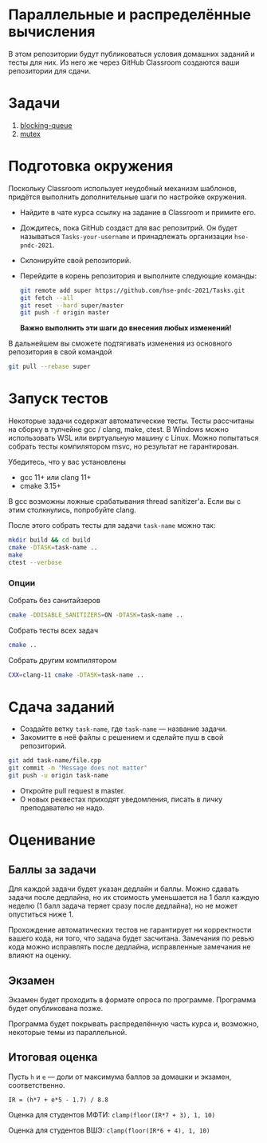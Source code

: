 Параллельные и распределённые вычисления
===========================================

В этом репозитории будут публиковаться условия домашних заданий и тесты для них. Из него же через GitHub Classroom создаются ваши репозитории для сдачи.

# Задачи

1. [blocking-queue](https://github.com/hse-pndc-2021/Tasks/tree/master/blocking-queue)
2. [mutex](https://github.com/hse-pndc-2021/Tasks/tree/master/mutex)

# Подготовка окружения

Поскольку Classroom использует неудобный механизм шаблонов, придётся выполнить дополнительные шаги по настройке окружения.

* Найдите в чате курса ссылку на задание в Classroom и примите его.

* Дождитесь, пока GitHub создаст для вас репозитрий. Он будет называться `Tasks-your-username` и принадлежать организации `hse-pndc-2021`.

* Склонируйте свой репозиторий.

* Перейдите в корень репозитория и выполните следующие команды:

  ```sh
  git remote add super https://github.com/hse-pndc-2021/Tasks.git
  git fetch --all
  git reset --hard super/master
  git push -f origin master
  ```
  **Важно выполнить эти шаги до внесения любых изменений!**

В дальнейшем вы сможете подтягивать изменения из основного репозитория в свой командой

```sh
git pull --rebase super
```

# Запуск тестов

Некоторые задачи содержат автоматические тесты. Тесты рассчитаны на сборку в тулчейне gcc / clang, make, ctest. В Windows можно использовать WSL или виртуальную машину с Linux. Можно попытаться собрать тесты компилятором msvc, но результат не гарантирован.

Убедитесь, что у вас установлены

* gcc 11+ или clang 11+
* cmake 3.15+

В gcc возможны ложные срабатывания thread sanitizer'а. Если вы с этим столкнулись, попробуйте clang.

После этого собрать тесты для задачи `task-name` можно так:

```sh
mkdir build && cd build
cmake -DTASK=task-name .. 
make
ctest --verbose
```

### Опции

Собрать без санитайзеров

```sh
cmake -DDISABLE_SANITIZERS=ON -DTASK=task-name .. 
```

Собрать тесты всех задач

```sh
cmake ..
```

Собрать другим компилятором

```sh
CXX=clang-11 cmake -DTASK=task-name ..
```

# Сдача заданий

* Создайте ветку `task-name`, где `task-name` &mdash; название задачи.
* Закомитте в неё файлы с решением и сделайте пуш в свой репозиторий.

```sh
git add task-name/file.cpp
git commit -m "Message does not matter"
git push -u origin task-name
```

* Откройте pull request в master.
* О новых реквестах приходят уведомления, писать в личку преподавателю не надо.

# Оценивание

## Баллы за задачи

Для каждой задачи будет указан дедлайн и баллы. Можно сдавать задачи после дедлайна, но их стоимость уменьшается на 1 балл каждую неделю (1 балл задача теряет сразу после дедлайна), но не может опуститься ниже 1.

Прохождение автоматических тестов не гарантирует ни корректности вашего кода, ни того, что задача будет засчитана. Замечания по ревью кода можно исправлять после дедлайна, исправленные замечания не влияют на оценку.

## Экзамен

Экзамен будет проходить в формате опроса по программе. Программа будет опубликована позже.

Программа будет покрывать распределённую часть курса и, возможно, некоторые темы из параллельной.

## Итоговая оценка

Пусть `h` и `e` — доли от максимума баллов за домашки и экзамен, соответственно.

`IR = (h*7 + e*5 - 1.7) / 8.8`

Оценка для студентов МФТИ: `clamp(floor(IR*7 + 3), 1, 10)`

Оценка для студентов ВШЭ: `clamp(floor(IR*6 + 4), 1, 10)`
